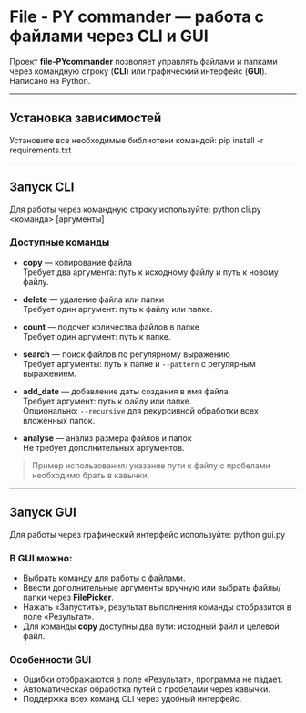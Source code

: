 # File - PY commander — работа с файлами через CLI и GUI

Проект **file-PYcommander** позволяет управлять файлами и папками через командную строку (**CLI**) или графический интерфейс (**GUI**). Написано на Python.

---

## Установка зависимостей

Установите все необходимые библиотеки командой: pip install -r requirements.txt


---

## Запуск CLI

Для работы через командную строку используйте: python cli.py <команда> [аргументы]


### Доступные команды

- **copy** — копирование файла  
  Требует два аргумента: путь к исходному файлу и путь к новому файлу.

- **delete** — удаление файла или папки  
  Требует один аргумент: путь к файлу или папке.

- **count** — подсчет количества файлов в папке  
  Требует один аргумент: путь к папке.

- **search** — поиск файлов по регулярному выражению  
  Требует аргументы: путь к папке и `--pattern` с регулярным выражением.

- **add_date** — добавление даты создания в имя файла  
  Требует аргумент: путь к файлу или папке.  
  Опционально: `--recursive` для рекурсивной обработки всех вложенных папок.

- **analyse** — анализ размера файлов и папок  
  Не требует дополнительных аргументов.

> Пример использования: указание пути к файлу с пробелами необходимо брать в кавычки.

---

## Запуск GUI

Для работы через графический интерфейс используйте: python gui.py


### В GUI можно:

- Выбрать команду для работы с файлами.
- Ввести дополнительные аргументы вручную или выбрать файлы/папки через **FilePicker**.
- Нажать «Запустить», результат выполнения команды отобразится в поле «Результат».
- Для команды **copy** доступны два пути: исходный файл и целевой файл.

### Особенности GUI

- Ошибки отображаются в поле «Результат», программа не падает.
- Автоматическая обработка путей с пробелами через кавычки.
- Поддержка всех команд CLI через удобный интерфейс.








